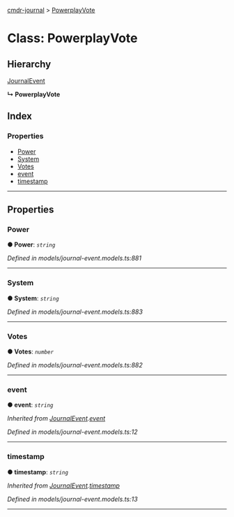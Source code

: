 [cmdr-journal](../README.md) > [PowerplayVote](../classes/powerplayvote.md)



# Class: PowerplayVote

## Hierarchy


 [JournalEvent](journalevent.md)

**↳ PowerplayVote**







## Index

### Properties

* [Power](powerplayvote.md#power)
* [System](powerplayvote.md#system)
* [Votes](powerplayvote.md#votes)
* [event](powerplayvote.md#event)
* [timestamp](powerplayvote.md#timestamp)



---
## Properties
<a id="power"></a>

###  Power

**●  Power**:  *`string`* 

*Defined in models/journal-event.models.ts:881*





___

<a id="system"></a>

###  System

**●  System**:  *`string`* 

*Defined in models/journal-event.models.ts:883*





___

<a id="votes"></a>

###  Votes

**●  Votes**:  *`number`* 

*Defined in models/journal-event.models.ts:882*





___

<a id="event"></a>

###  event

**●  event**:  *`string`* 

*Inherited from [JournalEvent](journalevent.md).[event](journalevent.md#event)*

*Defined in models/journal-event.models.ts:12*





___

<a id="timestamp"></a>

###  timestamp

**●  timestamp**:  *`string`* 

*Inherited from [JournalEvent](journalevent.md).[timestamp](journalevent.md#timestamp)*

*Defined in models/journal-event.models.ts:13*





___


